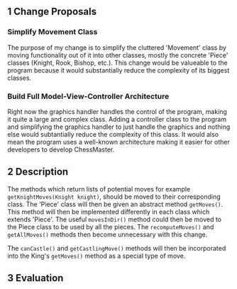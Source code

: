 ## 1 Change Proposals

### Simplify Movement Class

The purpose of my change is to simplify the cluttered 'Movement' class by moving functionality out of it into other classes, mostly the concrete 'Piece' classes (Knight, Rook, Bishop, etc.). This change would be valueable to the program because it would substantially reduce the complexity of its biggest classes. 

### Build Full Model-View-Controller Architecture

Right now the graphics handler handles the control of the program, making it quite a large and complex class. Adding a controller class to the program and simplifying the graphics handler to just handle the graphics and nothing else would subtantially reduce the complexity of this class. It would also mean the program uses a well-known architecture making it easier for other developers to develop ChessMaster.

## 2 Description

The methods which return lists of potential moves for example `getKnightMoves(Knight knight)`, should be moved to their corresponding class. The 'Piece' class will then be given an abstract method `getMoves()`. This method will then be implemented differently in each class which extends 'Piece'. The useful `movesInDir()` method could then be moved to the Piece class to be used by all the pieces. The `recomputeMoves()` and `getAllMoves()` methods then become unnecessary with this change.

The `canCastle()` and `getCastlingMove()` methods will then be incorporated into the King's `getMoves()` method as a special type of move.

## 3 Evaluation
